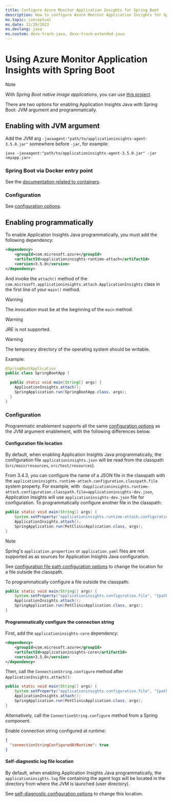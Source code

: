 ```yaml
---
title: Configure Azure Monitor Application Insights for Spring Boot
description: How to configure Azure Monitor Application Insights for Spring Boot applications
ms.topic: conceptual
ms.date: 12/20/2023
ms.devlang: java
ms.custom: devx-track-java, devx-track-extended-java
---
```


# Using Azure Monitor Application Insights with Spring Boot

> [!NOTE]
> With _Spring Boot native image applications_, you can use [this project](https://aka.ms/AzMonSpringNative).

There are two options for enabling Application Insights Java with Spring Boot: JVM argument and programmatically.

## Enabling with JVM argument 

Add the JVM arg `-javaagent:"path/to/applicationinsights-agent-3.5.0.jar"` somewhere before `-jar`, for example:

```
java -javaagent:"path/to/applicationinsights-agent-3.5.0.jar" -jar <myapp.jar>
```

### Spring Boot via Docker entry point

See the [documentation related to containers](./java-get-started-supplemental.md).

### Configuration

See [configuration options](./java-standalone-config.md).

## Enabling programmatically

To enable Application Insights Java programmatically, you must add the following dependency:

```xml
<dependency>
    <groupId>com.microsoft.azure</groupId>
    <artifactId>applicationinsights-runtime-attach</artifactId>
    <version>3.5.0</version>
</dependency>
```

And invoke the `attach()` method of the `com.microsoft.applicationinsights.attach.ApplicationInsights` class
in the first line of your `main()` method.

> [!WARNING]
>
> The invocation must be at the beginning of the `main` method.

> [!WARNING]
> 
> JRE is not supported.

> [!WARNING]
>
> The temporary directory of the operating system should be writable.

Example:

```java
@SpringBootApplication
public class SpringBootApp {

  public static void main(String[] args) {
    ApplicationInsights.attach();
    SpringApplication.run(SpringBootApp.class, args);
  }
}
```

### Configuration

Programmatic enablement supports all the same [configuration options](./java-standalone-config.md)
as the JVM argument enablement, with the following differences below.

#### Configuration file location

By default, when enabling Application Insights Java programmatically, the configuration file `applicationinsights.json`
will be read from the classpath (`src/main/resources`, `src/test/resources`).

From 3.4.3, you can configure the name of a JSON file in the classpath with the `applicationinsights.runtime-attach.configuration.classpath.file` system property.
For example, with `-Dapplicationinsights.runtime-attach.configuration.classpath.file=applicationinsights-dev.json`, Application Insights will use `applicationinsights-dev.json` file for configuration. To programmatically configure another file in the classpath:

```java
public static void main(String[] args) {
    System.setProperty("applicationinsights.runtime-attach.configuration.classpath.file", "applicationinsights-dev.json");
    ApplicationInsights.attach();
    SpringApplication.run(PetClinicApplication.class, args);
}
```

> [!NOTE]
> Spring's `application.properties` or `application.yaml` files are not supported as
> as sources for Application Insights Java configuration.

See [configuration file path configuration options](./java-standalone-config.md#configuration-file-path)
to change the location for a file outside the classpath.

To programmatically configure a file outside the classpath:
```java
public static void main(String[] args) {
    System.setProperty("applicationinsights.configuration.file", "{path}/applicationinsights-dev.json");
    ApplicationInsights.attach();
    SpringApplication.run(PetClinicApplication.class, args);
}
```

#### Programmatically configure the connection string

First, add the `applicationinsights-core` dependency:

```xml
<dependency>
    <groupId>com.microsoft.azure</groupId>
    <artifactId>applicationinsights-core</artifactId>
    <version>3.5.0</version>
</dependency>
```

Then, call the `ConnectionString.configure` method after `ApplicationInsights.attach()`:

```java
public static void main(String[] args) {
    System.setProperty("applicationinsights.configuration.file", "{path}/applicationinsights-dev.json");
    ApplicationInsights.attach();
    SpringApplication.run(PetClinicApplication.class, args);
}
```
Alternatively, call the  `ConnectionString.configure` method from a Spring component.

Enable connection string configured at runtime:

```json
{
  "connectionStringConfiguredAtRuntime": true
}
```

#### Self-diagnostic log file location

By default, when enabling Application Insights Java programmatically, the `applicationinsights.log` file containing
the agent logs will be located in the directory from where the JVM is launched (user directory).

See [self-diagnostic configuration options](./java-standalone-config.md#self-diagnostics) to change this location.
